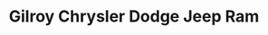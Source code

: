 ---
title: "Gilroy Chrysler Dodge Jeep Ram"
url: /gilroy/gilroy-chrysler-dodge-jeep-ram/
shop: Autohaus
---